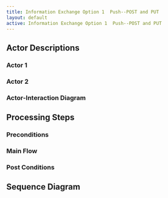 ```yaml
---
title: Information Exchange Option 1  Push--POST and PUT
layout: default
active: Information Exchange Option 1  Push--POST and PUT
---
```


## Actor Descriptions
### Actor 1
### Actor 2
### Actor-Interaction Diagram

## Processing Steps
### Preconditions
### Main Flow
### Post Conditions

## Sequence Diagram